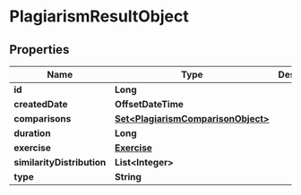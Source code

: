 

# PlagiarismResultObject


## Properties

| Name | Type | Description | Notes |
|------------ | ------------- | ------------- | -------------|
|**id** | **Long** |  |  [optional] |
|**createdDate** | **OffsetDateTime** |  |  [optional] |
|**comparisons** | [**Set&lt;PlagiarismComparisonObject&gt;**](PlagiarismComparisonObject.md) |  |  [optional] |
|**duration** | **Long** |  |  [optional] |
|**exercise** | [**Exercise**](Exercise.md) |  |  [optional] |
|**similarityDistribution** | **List&lt;Integer&gt;** |  |  [optional] |
|**type** | **String** |  |  |



